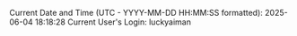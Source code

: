 Current Date and Time (UTC - YYYY-MM-DD HH:MM:SS formatted): 2025-06-04 18:18:28
Current User's Login: luckyaiman

